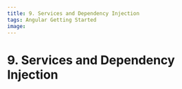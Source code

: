 ```yaml
---
title: 9. Services and Dependency Injection
tags: Angular Getting Started
image:
---
```


# 9. Services and Dependency Injection
